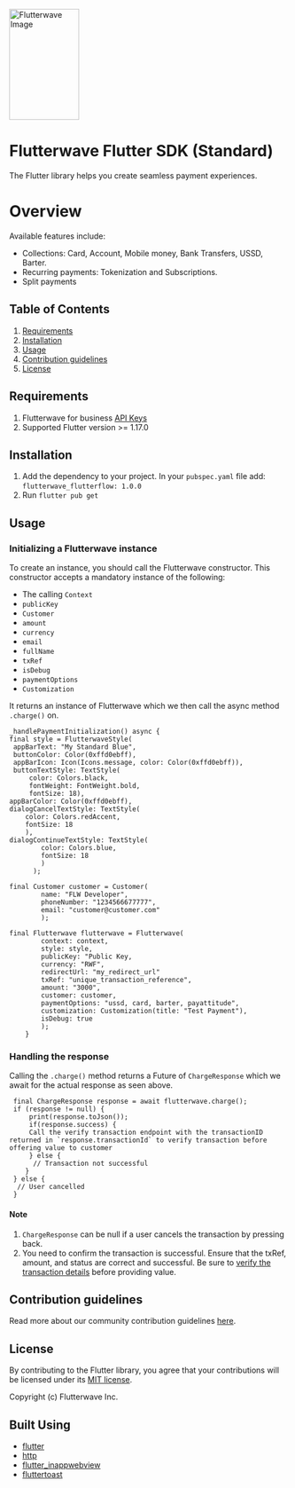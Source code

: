 <p>  
   <img title="Flutterwave" height="200" src="https://flutterwave.com/images/logo/full.svg" width="50%" alt="Flutterwave Image"/>
</p>  

# Flutterwave Flutter SDK (Standard)

The Flutter library helps you create seamless payment experiences.

# Overview

Available features include:

- Collections: Card, Account, Mobile money, Bank Transfers, USSD, Barter.
- Recurring payments: Tokenization and Subscriptions.
- Split payments

## Table of Contents

1. [Requirements](#requirements)
2. [Installation](#installation)
3. [Usage](#usage)
4. [Contribution guidelines](#contribution-guidelines)
5. [License](#license)

## Requirements

1. Flutterwave for
   business [API Keys](https://developer.flutterwave.com/docs/integration-guides/authentication)
2. Supported Flutter version >= 1.17.0

## Installation

1. Add the dependency to your project. In your `pubspec.yaml` file
   add: `flutterwave_flutterflow: 1.0.0`
2. Run `flutter pub get`

## Usage

### Initializing a Flutterwave instance

To create an instance, you should call the Flutterwave constructor. This constructor accepts a
mandatory instance of the following:

- The calling `Context`
- `publicKey`
- `Customer`
- `amount`
- `currency`
- `email`
- `fullName`
- `txRef`
- `isDebug`
- `paymentOptions`
- `Customization`

It returns an instance of Flutterwave which we then call the async method `.charge()` on.

    _handlePaymentInitialization() async { 
    final style = FlutterwaveStyle(
     appBarText: "My Standard Blue", 
     buttonColor: Color(0xffd0ebff), 
     appBarIcon: Icon(Icons.message, color: Color(0xffd0ebff)),
     buttonTextStyle: TextStyle( 
	     color: Colors.black, 
	     fontWeight: FontWeight.bold, 
	     fontSize: 18), 
    appBarColor: Color(0xffd0ebff), 
    dialogCancelTextStyle: TextStyle(
	    color: Colors.redAccent, 
	    fontSize: 18
	    ),
    dialogContinueTextStyle: TextStyle(
		    color: Colors.blue, 
		    fontSize: 18
		    ) 
		  ); 

    final Customer customer = Customer(
		    name: "FLW Developer", 
		    phoneNumber: "1234566677777", 
		    email: "customer@customer.com"
		    );  
		    
    final Flutterwave flutterwave = Flutterwave(
		    context: context, 
		    style: style, 
		    publicKey: "Public Key, 
		    currency: "RWF", 
		    redirectUrl: "my_redirect_url" 
		    txRef: "unique_transaction_reference", 
		    amount: "3000", 
		    customer: customer, 
		    paymentOptions: "ussd, card, barter, payattitude", 
		    customization: Customization(title: "Test Payment"),
		    isDebug: true
		    ); 
		} 

### Handling the response

Calling the `.charge()` method returns a Future of `ChargeResponse` which we await for the actual
response as seen above.

     final ChargeResponse response = await flutterwave.charge(); 
     if (response != null) { 
	     print(response.toJson()); 
		 if(response.success) { 
		 Call the verify transaction endpoint with the transactionID returned in `response.transactionId` to verify transaction before offering value to customer 
		 } else { 
		  // Transaction not successful 
		} 
	 } else {
	  // User cancelled 
	 }

#### Note

1. `ChargeResponse` can be null if a user cancels the transaction by pressing back.
2. You need to confirm the transaction is successful. Ensure that the txRef, amount, and status are
   correct and successful. Be sure
   to [verify the transaction details](https://developer.flutterwave.com/docs/verifications/transaction)
   before providing value.

## Contribution guidelines

Read more about our community contribution guidelines [here](/CONTRIBUTING).

## License

By contributing to the Flutter library, you agree that your contributions will be licensed under
its [MIT license](/LICENSE).

Copyright (c) Flutterwave Inc.

## Built Using

- [flutter](https://flutter.dev/)
- [http](https://pub.dev/packages/http)
- [flutter_inappwebview](https://pub.dev/packages/flutter_inappwebview)
- [fluttertoast](https://pub.dev/packages/fluttertoast)